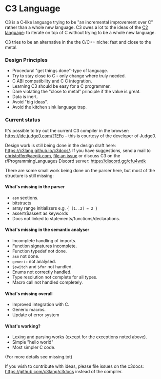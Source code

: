 # C3 Language

C3 is a C-like language trying to be "an incremental improvement over C" rather than a whole new language. 
C3 owes a lot to the ideas of the [C2 language](c2lang.org): to iterate on top of C without trying to be a 
whole new language.

C3 tries to be an alternative in the the C/C++ niche: fast and close to the metal.

### Design Principles
- Procedural "get things done"-type of language.
- Try to stay close to C - only change where truly needed.
- C ABI compatibility and C C integration.
- Learning C3 should be easy for a C programmer.
- Dare violating the "close to metal" principle if the value is great.
- Data is inert.
- Avoid "big ideas".
- Avoid the kitchen sink language trap.

### Current status

It's possible to try out the current C3 compiler in the browser: https://ide.judge0.com/?1EFo – this is courtesy of the
developer of Judge0. 

Design work is still being done in the design draft here: https://c3lang.github.io/c3docs/. If you have suggestions, send a mail to [christoffer@aegik.com](mailto:christoffer@aegik.com), [file an issue](https://github.com/c3lang/c3c/issues) or discuss C3 on the r/ProgrammingLanguages Discord server: https://discord.gg/cfu4wdk

There are some small work being done on the parser here, but most of the structure is still missing:

#### What's missing in the parser

- `asm` sections.
- bitstructs
- array range initializers e.g. `{ [1..2] = 2 }`
- assert/$assert as keywords
- Docs not linked to statements/functions/declarations.

#### What's missing in the semantic analyser

- Incomplete handling of imports.
- Function signatures incomplete.
- Function typedef not done.
- `asm` not done.
- `generic` not analysed.
- `$switch` and `$for` not handled.
- Enums not correctly handled.
- Type resolution not complete for all types.
- Macro call not handled completely.

#### What's missing overall

- Improved integration with C.
- Generic macros.
- Update of error system

#### What's working?

- Lexing and parsing works (except for the exceptions noted above).
- Simple "hello world"
- Most simpler C code.

(For more details see missing.txt)

If you wish to contribute with ideas, please file issues on the c3docs: https://github.com/c3lang/c3docs instead of the compiler.
